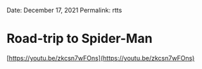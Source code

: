 
Date: December 17, 2021
Permalink: rtts

# Road-trip to Spider-Man

[https://youtu.be/zkcsn7wFOns](https://youtu.be/zkcsn7wFOns)